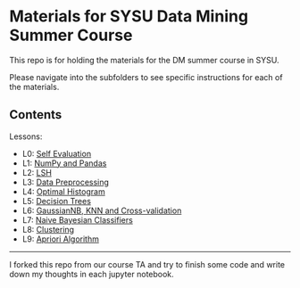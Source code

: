 Materials for SYSU Data Mining Summer Course
============================================

This repo is for holding the materials for the DM summer course in SYSU.

Please navigate into the subfolders to see specific instructions for each of the materials.


Contents
--------

Lessons:
* L0: [Self Evaluation](0.self-evaluation)
* L1: [NumPy and Pandas](1.tools)
* L2: [LSH](2.lsh)
* L3: [Data Preprocessing](3.preprocessing)
* L4: [Optimal Histogram](4.optimal-histogram)
* L5: [Decision Trees](5.decision-tree)
* L6: [GaussianNB, KNN and Cross-validation](6.gaussiannb-knn-cv)
* L7: [Naive Bayesian Classifiers](7.naive-bayesian-classifiers)
* L8: [Clustering](8.clustering)
* L9: [Apriori Algorithm](9.apriori)

-----

I forked this repo from our course TA and try to finish some code and write down my thoughts in each jupyter notebook.
